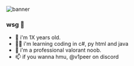 ![banner](https://i.imgur.com/AQjWuxT.gif)

### wsg 👋
- 👤 i'm 1X years old.
- 👨‍🔬 i'm learning coding in c#, py html and java
- 🔫 i'm a professional valorant noob.
- 📫 if you wanna hmu, @v1peer on discord
